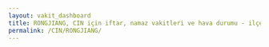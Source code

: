 ```yaml
---
layout: vakit_dashboard
title: RONGJIANG, CIN için iftar, namaz vakitleri ve hava durumu - ilçe/eyalet seç
permalink: /CIN/RONGJIANG/
---
```


<script type="text/javascript">
  var GLOBAL_COUNTRY = 'CIN';
  var GLOBAL_CITY = 'RONGJIANG';
  var GLOBAL_STATE = '';
  var lat = 72;
  var lon = 21;
</script>
